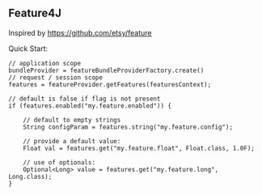 Feature4J
----------

Inspired by https://github.com/etsy/feature

Quick Start:

    // application scope
    bundleProvider = featureBundleProviderFactory.create()
    // request / session scope
    features = featureProvider.getFeatures(featuresContext);

    // default is false if flag is not present
    if (features.enabled("my.feature.enabled")) {
        
        // default to empty strings 
        String configParam = features.string("my.feature.config");
        
        // provide a default value:
        Float val = features.get("my.feature.float", Float.class, 1.0F);   
        
        // use of optionals: 
        Optional<Long> value = features.get("my.feature.long", Long.class);
    }


